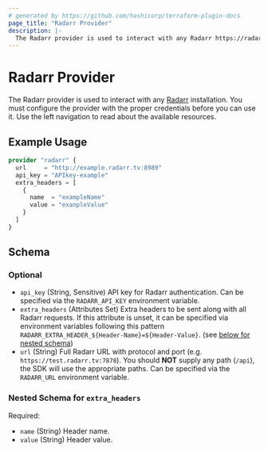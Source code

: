 ```yaml
---
# generated by https://github.com/hashicorp/terraform-plugin-docs
page_title: "Radarr Provider"
description: |-
  The Radarr provider is used to interact with any Radarr https://radarr.video/ installation. You must configure the provider with the proper credentials before you can use it. Use the left navigation to read about the available resources.
---
```


# Radarr Provider

The Radarr provider is used to interact with any [Radarr](https://radarr.video/) installation. You must configure the provider with the proper credentials before you can use it. Use the left navigation to read about the available resources.

## Example Usage

```terraform
provider "radarr" {
  url     = "http://example.radarr.tv:8989"
  api_key = "APIkey-example"
  extra_headers = [
    {
      name  = "exampleName"
      value = "exanpleValue"
    }
  ]
}
```

<!-- schema generated by tfplugindocs -->
## Schema

### Optional

- `api_key` (String, Sensitive) API key for Radarr authentication. Can be specified via the `RADARR_API_KEY` environment variable.
- `extra_headers` (Attributes Set) Extra headers to be sent along with all Radarr requests. If this attribute is unset, it can be specified via environment variables following this pattern `RADARR_EXTRA_HEADER_${Header-Name}=${Header-Value}`. (see [below for nested schema](#nestedatt--extra_headers))
- `url` (String) Full Radarr URL with protocol and port (e.g. `https://test.radarr.tv:7878`). You should **NOT** supply any path (`/api`), the SDK will use the appropriate paths. Can be specified via the `RADARR_URL` environment variable.

<a id="nestedatt--extra_headers"></a>
### Nested Schema for `extra_headers`

Required:

- `name` (String) Header name.
- `value` (String) Header value.
